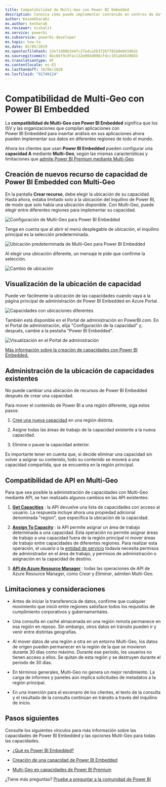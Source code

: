 ```yaml
---
title: Compatibilidad de Multi-Geo con Power BI Embedded
description: Conozca cómo puede implementar contenido en centros de datos situados en regiones distintas de la región principal de Power BI Embedded.
author: KesemSharabi
ms.author: kesharab
ms.reviewer: nishalit
ms.service: powerbi
ms.subservice: powerbi-developer
ms.topic: how-to
ms.date: 02/05/2019
ms.openlocfilehash: 23e71d08b344fc27edca26372b7781b9e0d3d6d1
ms.sourcegitcommit: 6bc66f9c0fac132e004d096cfdcc191a04549683
ms.translationtype: HT
ms.contentlocale: es-ES
ms.lasthandoff: 10/06/2020
ms.locfileid: "91749124"
---
```

# <a name="multi-geo-support-for-power-bi-embedded"></a>Compatibilidad de Multi-Geo con Power BI Embedded

La **compatibilidad de Multi-Geo con Power BI Embedded** significa que los ISV y las organizaciones que compilan aplicaciones con Power BI Embedded para insertar análisis en sus aplicaciones ahora pueden implementar sus datos en diferentes regiones de todo el mundo.

Ahora los clientes que usan **Power BI Embedded** pueden configurar una **capacidad A** mediante **Multi-Geo**, según las mismas características y limitaciones que [admite Power BI Premium mediante Multi-Geo](../../admin/service-admin-premium-Multi-Geo.md).

## <a name="creating-new-power-bi-embedded-capacity-resource-with-multi-geo"></a>Creación de nuevos recurso de capacidad de Power BI Embedded con Multi-Geo

En la pantalla **Crear recurso**, debe elegir la ubicación de su capacidad. Hasta ahora, estaba limitado solo a la ubicación del inquilino de Power BI, de modo que solo había una ubicación disponible. Con Multi-Geo, puede elegir entre diferentes regiones para implementar su capacidad.

![Configuración de Multi-Geo para Power BI Embedded](media/embedded-multi-geo/pbie-multi-geo-setup.png)

Tenga en cuenta que al abrir el menú desplegable de ubicación, el inquilino principal es la selección predeterminada.
  
![Ubicación predeterminada de Multi-Geo para Power BI Embedded](media/embedded-multi-geo/pbie-multi-geo-default-location.png)

Al elegir una ubicación diferente, un mensaje le pide que confirme la selección.

![Cambio de ubicación](media/embedded-multi-geo/pbie-multi-geo-location-change.png)

## <a name="view-capacity-location"></a>Visualización de la ubicación de capacidad

Puede ver fácilmente la ubicación de las capacidades cuando vaya a la página principal de administración de Power BI Embedded en Azure Portal.

![Capacidades con ubicaciones diferentes](media/embedded-multi-geo/pbie-multi-geo-location-different.png)

También está disponible en el Portal de administración en PowerBI.com. En el Portal de administración, elija "Configuración de la capacidad" y, después, cambie a la pestaña "Power BI Embedded".

![Visualización en el Portal de administración](media/embedded-multi-geo/pbie-multi-geo-admin-portal.png)

[Más información sobre la creación de capacidades con Power BI Embedded.](azure-pbie-create-capacity.md)

## <a name="manage-existing-capacities-location"></a>Administración de la ubicación de capacidades existentes

No puede cambiar una ubicación de recursos de Power BI Embedded después de crear una capacidad.

Para mover el contenido de Power BI a una región diferente, siga estos pasos:

1. [Cree una nueva capacidad](azure-pbie-create-capacity.md) en una región distinta.

2. Asigne todas las áreas de trabajo de la capacidad existente a la nueva capacidad.

3. Elimine o pause la capacidad anterior.

Es importante tener en cuenta que, si decide eliminar una capacidad sin volver a asignar su contenido, todo su contenido se moverá a una capacidad compartida, que se encuentra en la región principal.

## <a name="api-support-for-multi-geo"></a>Compatibilidad de API en Multi-Geo

Para que sea posible la administración de capacidades con Multi-Geo mediante API, se han realizado algunos cambios en las API existentes:

1. **[Get Capacities](/rest/api/power-bi/capacities/getcapacities)** : la API devuelve una lista de capacidades con acceso al usuario. La respuesta incluye ahora una propiedad adicional denominada "region", que especifica la ubicación de la capacidad.

2. **[Assign To Capacity](/rest/api/power-bi/capacities)** : la API permite asignar un área de trabajo determinada a una capacidad. Esta operación no permite asignar áreas de trabajo a una capacidad fuera de la región principal ni mover áreas de trabajo entre capacidades de diferentes regiones. Para realizar esta operación, el usuario o la [entidad de servicio](embed-service-principal.md) todavía necesita permisos de administrador en el área de trabajo, y permisos de administración o asignación en la capacidad de destino.

3. **[API de Azure Resource Manager](/rest/api/power-bi-embedded/capacities)** : todas las operaciones de API de Azure Resource Manager, como *Crear* y *Eliminar*, admiten Multi-Geo.

## <a name="limitations-and-considerations"></a>Limitaciones y consideraciones

* Antes de iniciar la transferencia de datos, confirme que cualquier movimiento que inició entre regiones satisface todos los requisitos de cumplimiento corporativos y gubernamentales.

* Una consulta en caché almacenada en una región remota permanece en esa región en reposo. Sin embargo, otros datos en tránsito pueden ir y venir entre distintas geografías.

* Al mover datos de una región a otra en un entorno Multi-Geo, los datos de origen pueden permanecer en la región de la que se movieron durante 30 días como máximo. Durante ese período, los usuarios no tienen acceso a ellos. Se quitan de esta región y se destruyen durante el período de 30 días.

* En términos generales, Multi-Geo no genera un mejor rendimiento. La carga de informes y paneles aún implica solicitudes de metadatos a la región principal.

* En una inserción para el escenario de los clientes, el texto de la consulta y el resultado de la consulta continúan en tránsito a través del inquilino de inicio.

## <a name="next-steps"></a>Pasos siguientes

Consulte los siguientes vínculos para más información sobre las capacidades de Power BI Embedded y las opciones Multi-Geo para todas las capacidades.

* [¿Qué es Power BI Embedded?](azure-pbie-what-is-power-bi-embedded.md)

* [Creación de una capacidad de Power BI Embedded](azure-pbie-create-capacity.md)

* [Multi-Geo en capacidades de Power BI Premium](../../admin/service-admin-premium-multi-geo.md)

¿Tiene más preguntas? [Pruebe a preguntar a la comunidad de Power BI](https://community.powerbi.com/)